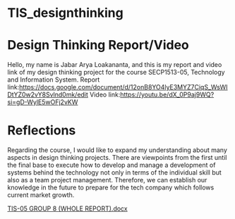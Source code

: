 # TIS_designthinking

# Design Thinking Report/Video
Hello, my name is Jabar Arya Loakananta, and this is my report and video link of my design thinking project for the course SECP1513-05, Technology and Information System.
Report link:https://docs.google.com/document/d/12onB8YO4lyE3MYZ7CiqS_WsWIDtYZ0w2vY8Svlnd0mk/edit
Video link:https://youtu.be/dX_0P9aj9WQ?si=gD-WylE5wOFj2vKW
# Reflections

Regarding the course, I would like to expand my understanding about many aspects in design thinking projects. There are viewpoints from the first until the final base to execute how to develop and manage a development of systems behind the technology not only in terms of  the individual skill but also as a team project management. Therefore, we can establish our knowledge in the future to prepare for the tech company which follows current market growth.


[TIS-05 GROUP 8 (WHOLE REPORT).docx](https://github.com/Owwwwyh/Design-Thinking/files/13509078/TIS-05.GROUP.8.WHOLE.REPORT.docx)

